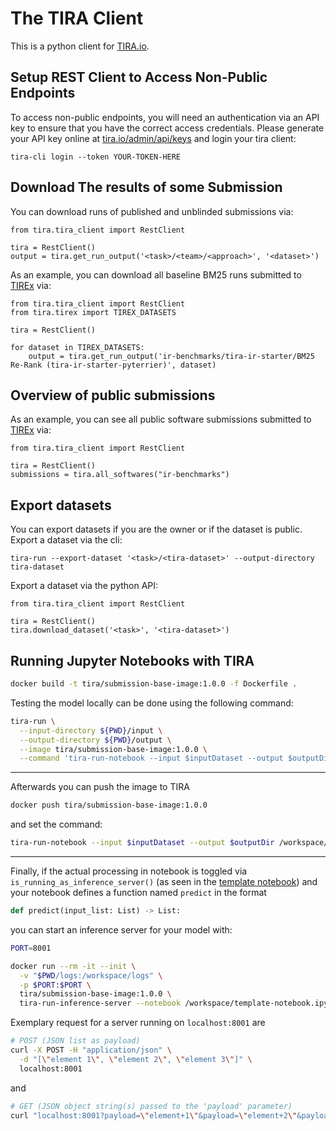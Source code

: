 # The TIRA Client

This is a python client for [TIRA.io](https://tira.io).

## Setup REST Client to Access Non-Public Endpoints

To access non-public endpoints, you will need an authentication via an API key to ensure that you have the correct access credentials.
Please generate your API key online at [tira.io/admin/api/keys](https://www.tira.io/admin/api/keys) and login your tira client:

```
tira-cli login --token YOUR-TOKEN-HERE
```

## Download The results of some Submission

You can download runs of published and unblinded submissions via:

```
from tira.tira_client import RestClient

tira = RestClient()
output = tira.get_run_output('<task>/<team>/<approach>', '<dataset>')
```

As an example, you can download all baseline BM25 runs submitted to [TIREx](https://www.tira.io/tirex) via:

```
from tira.tira_client import RestClient
from tira.tirex import TIREX_DATASETS

tira = RestClient()

for dataset in TIREX_DATASETS:
    output = tira.get_run_output('ir-benchmarks/tira-ir-starter/BM25 Re-Rank (tira-ir-starter-pyterrier)', dataset)
```

## Overview of public submissions

As an example, you can see all public software submissions submitted to [TIREx](https://www.tira.io/tirex) via:

```
from tira.tira_client import RestClient

tira = RestClient()
submissions = tira.all_softwares("ir-benchmarks")
```

## Export datasets

You can export datasets if you are the owner or if the dataset is public.
Export a dataset via the cli:

```
tira-run --export-dataset '<task>/<tira-dataset>' --output-directory tira-dataset
```

Export a dataset via the python API:
```
from tira.tira_client import RestClient

tira = RestClient()
tira.download_dataset('<task>', '<tira-dataset>')
```

## Running Jupyter Notebooks with TIRA


```bash
docker build -t tira/submission-base-image:1.0.0 -f Dockerfile .
```
Testing the model locally can be done using the following command:
```bash
tira-run \
  --input-directory ${PWD}/input \
  --output-directory ${PWD}/output \
  --image tira/submission-base-image:1.0.0 \
  --command 'tira-run-notebook --input $inputDataset --output $outputDir /workspace/template-notebook.ipynb'
```
---
Afterwards you can push the image to TIRA
```bash
docker push tira/submission-base-image:1.0.0
```
and set the command:
```bash
tira-run-notebook --input $inputDataset --output $outputDir /workspace/template-notebook.ipynb
```

---
Finally, if the actual processing in notebook is toggled via `is_running_as_inference_server()` (as seen in the
[template notebook](template-notebook.ipynb))
and your notebook defines a function named `predict` in the format
```python
def predict(input_list: List) -> List:
```
you can start an inference server for your model with:
```bash
PORT=8001

docker run --rm -it --init \
  -v "$PWD/logs:/workspace/logs" \
  -p $PORT:$PORT \
  tira/submission-base-image:1.0.0 \
  tira-run-inference-server --notebook /workspace/template-notebook.ipynb --port $PORT
```

Exemplary request for a server running on `localhost:8001` are
```bash
# POST (JSON list as payload)
curl -X POST -H "application/json" \
  -d "[\"element 1\", \"element 2\", \"element 3\"]" \
  localhost:8001
```
and
```bash
# GET (JSON object string(s) passed to the 'payload' parameter)
curl "localhost:8001?payload=\"element+1\"&payload=\"element+2\"&payload=\"element+3\""
```
